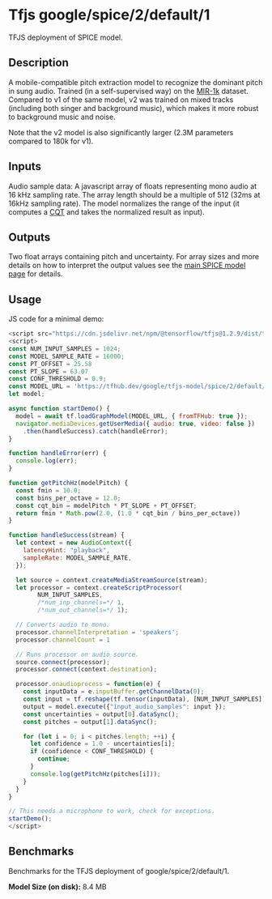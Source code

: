 # Tfjs google/spice/2/default/1

TFJS deployment of SPICE model.

<!-- parent-model: google/spice/2 -->

## Description

A mobile-compatible pitch extraction model to recognize the dominant pitch in
sung audio. Trained (in a self-supervised way) on the
[MIR-1k](https://sites.google.com/site/unvoicedsoundseparation/mir-1k) dataset.
Compared to v1 of the same model, v2 was trained on mixed tracks (including both
singer and background music), which makes it more robust to background music and
noise.

Note that the v2 model is also significantly larger (2.3M parameters compared to
180k for v1).

## Inputs

Audio sample data: A javascript array of floats representing mono audio at 16
kHz sampling rate. The array length should be a multiple of 512 (32ms at 16kHz
sampling rate). The model normalizes the range of the input (it computes a
[CQT](https://en.wikipedia.org/wiki/Constant-Q_transform) and takes the
normalized result as input).

## Outputs

Two float arrays containing pitch and uncertainty. For array sizes and more
details on how to interpret the output values see the
[main SPICE model page](https://tfhub.dev/google/spice/2) for details.

## Usage
JS code for a minimal demo:

```js
<script src="https://cdn.jsdelivr.net/npm/@tensorflow/tfjs@1.2.9/dist/tf.min.js"></script>
<script>
const NUM_INPUT_SAMPLES = 1024;
const MODEL_SAMPLE_RATE = 16000;
const PT_OFFSET = 25.58
const PT_SLOPE = 63.07
const CONF_THRESHOLD = 0.9;
const MODEL_URL = 'https://tfhub.dev/google/tfjs-model/spice/2/default/1'
let model;

async function startDemo() {
  model = await tf.loadGraphModel(MODEL_URL, { fromTFHub: true });
  navigator.mediaDevices.getUserMedia({ audio: true, video: false })
    .then(handleSuccess).catch(handleError);
}

function handleError(err) {
  console.log(err);
}

function getPitchHz(modelPitch) {
  const fmin = 10.0;
  const bins_per_octave = 12.0;
  const cqt_bin = modelPitch * PT_SLOPE + PT_OFFSET;
  return fmin * Math.pow(2.0, (1.0 * cqt_bin / bins_per_octave))
}

function handleSuccess(stream) {
  let context = new AudioContext({
    latencyHint: "playback",
    sampleRate: MODEL_SAMPLE_RATE,
  });

  let source = context.createMediaStreamSource(stream);
  let processor = context.createScriptProcessor(
        NUM_INPUT_SAMPLES,
        /*num_inp_channels=*/ 1,
        /*num_out_channels=*/ 1);

  // Converts audio to mono.
  processor.channelInterpretation = 'speakers';
  processor.channelCount = 1

  // Runs processor on audio source.
  source.connect(processor);
  processor.connect(context.destination);

  processor.onaudioprocess = function(e) {
    const inputData = e.inputBuffer.getChannelData(0);
    const input = tf.reshape(tf.tensor(inputData), [NUM_INPUT_SAMPLES])
    output = model.execute({"input_audio_samples": input });
    const uncertainties = output[0].dataSync();
    const pitches = output[1].dataSync();

    for (let i = 0; i < pitches.length; ++i) {
      let confidence = 1.0 - uncertainties[i];
      if (confidence < CONF_THRESHOLD) {
        continue;
      }
      console.log(getPitchHz(pitches[i]));
    }
  }
}

// This needs a microphone to work, check for exceptions.
startDemo();
</script>
```

## Benchmarks

Benchmarks for the TFJS deployment of google/spice/2/default/1.

**Model Size (on disk):** 8.4 MB
